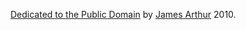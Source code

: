 [Dedicated to the Public Domain][d] by [James Arthur][j] 2010.

[d]: http://creativecommons.org/publicdomain/zero/1.0/legalcode
[j]: http://thruflo.com
